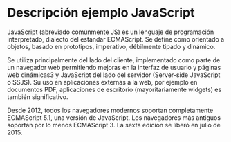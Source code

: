 # Descripción ejemplo JavaScript

JavaScript (abreviado comúnmente JS) es un lenguaje de programación interpretado, dialecto del estándar ECMAScript. Se define como orientado a objetos,​ basado en prototipos, imperativo, débilmente tipado y dinámico.

Se utiliza principalmente del lado del cliente, implementado como parte de un navegador web permitiendo mejoras en la interfaz de usuario y páginas web dinámicas3​ y JavaScript del lado del servidor (Server-side JavaScript o SSJS). Su uso en aplicaciones externas a la web, por ejemplo en documentos PDF, aplicaciones de escritorio (mayoritariamente widgets) es también significativo.

Desde 2012, todos los navegadores modernos soportan completamente ECMAScript 5.1, una versión de JavaScript. Los navegadores más antiguos soportan por lo menos ECMAScript 3. La sexta edición se liberó en julio de 2015.
